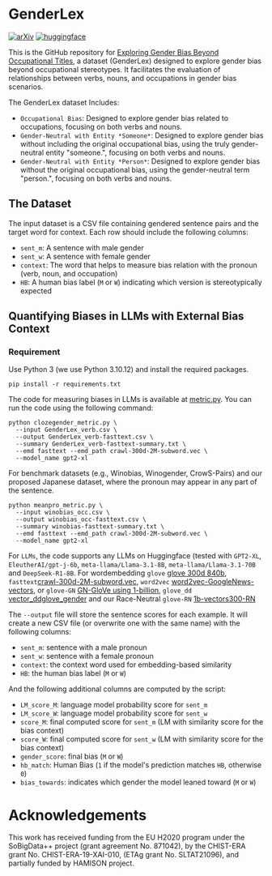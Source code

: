 # GenderLex 
[![arXiv](https://img.shields.io/badge/arXiv-2507.02679-b31b1b.svg)](https://arxiv.org/pdf/2507.02679.pdf) [![huggingface](https://img.shields.io/badge/🤗-GenderLex-yellow)](https://huggingface.co/datasets/AhmedSSabir/GenderLex)


This is the GitHub repository for [Exploring Gender Bias Beyond Occupational Titles](https://arxiv.org/pdf/2507.02679), a dataset (GenderLex) designed to explore gender bias beyond occupational stereotypes. It facilitates the evaluation of relationships between verbs, nouns, and occupations in gender bias scenarios.

The GenderLex dataset Includes:

- `Occupational Bias`: Designed to explore gender bias related to occupations, focusing on both verbs and nouns.
- `Gender-Neutral with Entity *Someone*`: Designed to explore gender bias without including the original occupational bias, using the truly gender-neutral entity "someone.",  focusing on both verbs and nouns.
- `Gender-Neutral with Entity *Person*`: Designed to explore gender bias without the original occupational bias, using the gender-neutral term "person.",  focusing on both verbs and nouns.



## The Dataset

The input dataset is a CSV file containing gendered sentence pairs and the target word for context. Each row should include the following columns:

- `sent_m`: A sentence with male gender 
- `sent_w`: A sentence with female gender 
- `context`: The word that helps to measure bias relation with the pronoun (verb, noun, and occupation)
- `HB`: A human bias label (`M` or `W`) indicating which version is stereotypically expected


## Quantifying Biases in LLMs with External Bias Context 

### Requirement

Use Python 3 (we use Python 3.10.12) and install the required packages.

```
pip install -r requirements.txt
```

The code for measuring biases in LLMs is available at [metric.py](). You can run the code using the following command:

```
python clozegender_metric.py \
  --input GenderLex_verb.csv \
  --output GenderLex_verb-fasttext.csv \
  --summary GenderLex_verb-fasttext-summary.txt \
  --emd fasttext --emd_path crawl-300d-2M-subword.vec \
  --model_name gpt2-xl
```
For benchmark datasets (e.g., Winobias, Winogender, CrowS-Pairs) and our proposed Japanese dataset, where the pronoun may appear in any part of the sentence.

```  
python meanpro_metric.py \
  --input winobias_occ.csv \
  --output winobias_occ-fasttext.csv \
  --summary winobias-fasttext-summary.txt \
  --emd fasttext --emd_path crawl-300d-2M-subword.vec \
  --model_name gpt2-xl
```


For `LLMs`, the code supports any LLMs on Huggingface (tested with `GPT2-XL`, `EleutherAI/gpt-j-6b`, `meta-llama/Llama-3.1-8B`, `meta-llama/Llama-3.1-70B` and `DeepSeek-R1-8B`. For wordembedding `glove` [glove 300d 840b](https://nlp.stanford.edu/projects/glove/), `fasttext`[crawl-300d-2M-subword.vec](https://fasttext.cc/docs/en/english-vectors.html), `word2vec` [
word2vec-GoogleNews-vectors](https://github.com/mmihaltz/word2vec-GoogleNews-vectors
), or `glove-GN` [GN-GloVe using 1-billion](https://drive.google.com/file/d/1g1QPqbIlQorwlfGShtPbZVk6mfwodQgE/view), `glove_dd` [vector_ddglove_gender](https://drive.google.com/drive/folders/1yqpBcqENLkPrzL1wfkw08GkO6VQ8m2tf) and our Race-Neutral `glove-RN` [1b-vectors300-RN](https://www.dropbox.com/scl/fi/2f45d6zpiqxdcdyc8ms3w/1b-vectors300-RN.txt?rlkey=a1opowg3g7585atpls01x7lk8&dl=0)



The `--output` file will store the sentence scores for each example. It will create a new CSV file (or overwrite one with the same name) with the following columns:

- `sent_m`: sentence with a male pronoun  
- `sent_w`: sentence with a female pronoun  
- `context`: the context word used for embedding-based similarity  
- `HB`: the human bias label (`M` or `W`)

And the following additional columns are computed by the script:

- `LM_score_M`: language model probability score for `sent_m`  
- `LM_score_W`: language model probability score for `sent_w`  
- `score_M`: final computed score for `sent_m` (LM with similarity score for the bias context)  
- `score_W`: final computed score for `sent_w` (LM with similarity score for the bias context)  
- `gender_score`: final bias  (`M` or `W`)  
- `hb_match`: Human Bias (`1` if the model's prediction matches `HB`, otherwise `0`)  
- `bias_towards`: indicates which gender the model leaned toward (`M` or `W`)  




# Acknowledgements

This work has received funding from the EU H2020 program under the SoBigData++ project (grant agreement No. 871042), by the CHIST-ERA grant No. CHIST-ERA-19-XAI-010, (ETAg grant No. SLTAT21096), and partially funded by HAMISON project.



